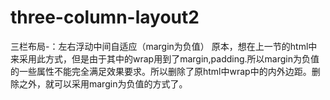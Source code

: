 # three-column-layout2
三栏布局-：左右浮动中间自适应（margin为负值）
原本，想在上一节的html中来采用此方式，但是由于其中的wrap用到了margin,padding.所以margin为负值的一些属性不能完全满足效果要求。所以删除了原html中wrap中的内外边距。删除之外，就可以采用margin为负值的方式了。
